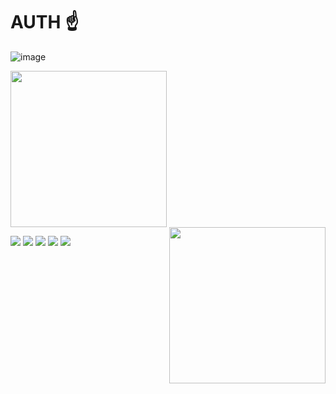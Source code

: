 # AUTH ☝️

![image](https://www.codewars.com/users/hazer_hazer/badges/micro)

<img src="https://miro.medium.com/v2/resize:fit:640/1*EyBu3xyslFozyfa_UUlK0w.gif" width="250" align="left">
<br clear="left">
<img src="https://media.tenor.com/WeGMUYxXy3gAAAAd/crystal-castles-kept.gif" width="250" align="right">

![](https://img.shields.io/badge/Rust-000000.svg?style=for-the-badge&logo=Rust&logoColor=white)
![](https://img.shields.io/badge/C++-00599C.svg?style=for-the-badge&logo=C++&logoColor=white)
![](https://img.shields.io/badge/JavaScript-F7DF1E.svg?style=for-the-badge&logo=JavaScript&logoColor=black)
![](https://img.shields.io/badge/TypeScript-3178C6.svg?style=for-the-badge&logo=TypeScript&logoColor=white)
![](https://img.shields.io/badge/Node.js-339933.svg?style=for-the-badge&logo=nodedotjs&logoColor=white)



<!--
### Cooking

<p>
  <img align="left" src="img/jacy-logo.svg" height="120">
  <a href="https://github.com/jacylang/Jacy">
    <img src="https://github-readme-stats.vercel.app/api/pin/?username=jacylang&repo=Jacy&border_radius=8&show_owner=true&title_color=F35353&bg_color=FFFFFF&text_color=14080E&border_color=D1C8E1&hide_border=false&icon_color=161032"/>
  </a>
</p>
-->

<!--
<p align="center">
  <h3>Stats</h3>
  <a href="https://github.com/anuraghazra/github-readme-stats">
    <img align="center" src="https://github-readme-stats.vercel.app/api?username=hazer-hazer&count_private=true&show_icons=true&theme=dracula&border_radius=6&hide_rank=true" />
  </a>
  <br>
  <br>
  <a href="https://github.com/anuraghazra/convoychat">
    <img align="center" src="https://github-readme-stats.vercel.app/api/top-langs/?username=hazer-hazer&theme=dracula&langs_count=8&layout=compact" />
  </a>
</p> -->
